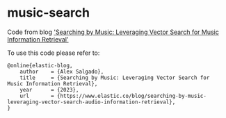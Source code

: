 # music-search
Code from blog ['Searching by Music: Leveraging Vector Search for Music Information Retrieval'](https://www.elastic.co/blog/searching-by-music-leveraging-vector-search-audio-information-retrieval)

To use this code please refer to: 


```
@online{elastic-blog,
    author    = {Alex Salgado},
    title     = {Searching by Music: Leveraging Vector Search for Music Information Retrieval},
    year      = {2023},
    url       = {https://www.elastic.co/blog/searching-by-music-leveraging-vector-search-audio-information-retrieval},
}
```
